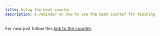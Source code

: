 ```yaml
---
title: Using the beat counter
description: A reminder on how to use the beat counter for teaching
---
```


For now just follow this [link to the counter](https://vichango.github.io/backbeat-counter/).
